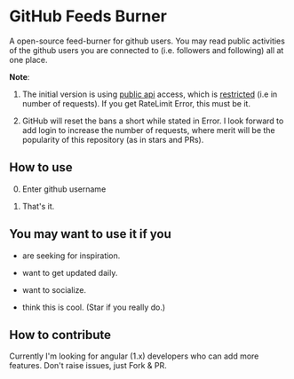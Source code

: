 GitHub Feeds Burner
===================

A open-source feed-burner for github users. You may read public
activities of the github users you are connected to (i.e. followers
and following) all at one place.

**Note**:

1. The initial version is using
[public api](https://developer.github.com/v3) access, which is
[restricted](https://developer.github.com/v3/rate_limit/)
(i.e in number of requests). If you get RateLimit Error, this
must be it.

2. GitHub will reset the bans a short while stated in Error.
I look forward to add login to increase the number of requests,
where merit will be the popularity of this repository
(as in stars and PRs).

How to use
----------

0. Enter github username

1. That's it.

You may want to use it if you
-----------------------------

- are seeking for inspiration.

- want to get updated daily.

- want to socialize.

- think this is cool. (Star if you really do.)

How to contribute
-----------------

Currently I'm looking for angular (1.x) developers who can add more
features. Don't raise issues, just Fork & PR.